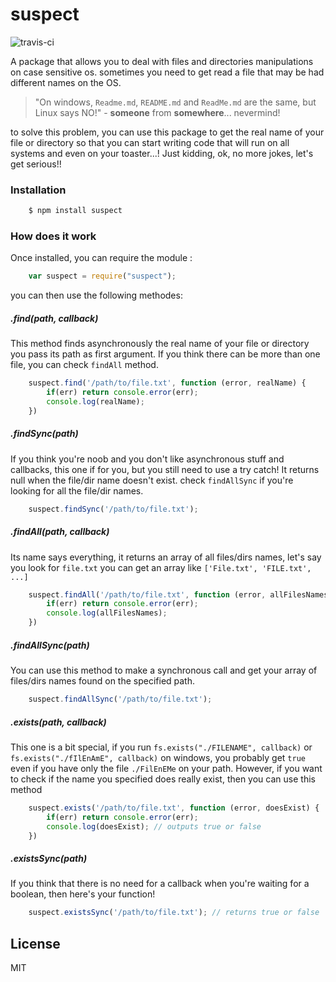 # suspect

![travis-ci](https://travis-ci.org/Javascipt/suspect.svg)

A package that allows you to deal with files and directories manipulations on case sensitive os. sometimes you need to get read a file that may be had different names on the OS. 

>"On windows, `Readme.md`, `README.md` and `ReadMe.md` are the same, but Linux says NO!" - **someone** from **somewhere**... nevermind!

to solve this problem, you can use this package to get the real name of your file or directory so that you can start writing code that will run on all systems and even on your toaster...! Just kidding, ok, no more jokes, let's get serious!!

### Installation
```sh
    $ npm install suspect
```

### How does it work
Once installed, you can require the module :
```js
    var suspect = require("suspect");
```
you can then use the following methodes:

##### .find(path, callback)
This method finds asynchronously the real name of your file or directory you pass its path as first argument. If you think there can be more than one file, you can check `findAll` method.

```js
    suspect.find('/path/to/file.txt', function (error, realName) {
        if(err) return console.error(err);
        console.log(realName);
    })
```

##### .findSync(path)
If you think you're noob and you don't like asynchronous stuff and callbacks, this one if for you, but you still need to use a try catch! It returns null when the file/dir name doesn't exist. check `findAllSync` if you're looking for all the file/dir names.

```js
    suspect.findSync('/path/to/file.txt');
```

##### .findAll(path, callback)
Its name says everything, it returns an array of all files/dirs names, let's say you look for `file.txt` you can get an array like `['File.txt', 'FILE.txt', ...]`
```js
    suspect.findAll('/path/to/file.txt', function (error, allFilesNames) {
        if(err) return console.error(err);
        console.log(allFilesNames);
    })
```

##### .findAllSync(path)
You can use this method to make a synchronous call and get your array of files/dirs names found on the specified path.
```js
    suspect.findAllSync('/path/to/file.txt');
```


##### .exists(path, callback)
This one is a bit special, if you run `fs.exists("./FILENAME", callback)` or `fs.exists("./fIlEnAmE", callback)` on windows, you probably get `true` even if you have only the file `./FilEnEMe` on your path. However, if you want to check if the name you specified does really exist, then you can use this method
```js
    suspect.exists('/path/to/file.txt', function (error, doesExist) {
        if(err) return console.error(err);
        console.log(doesExist); // outputs true or false
    })
```

##### .existsSync(path)
If you think that there is no need for a callback when you're waiting for a boolean, then here's your function!
```js
    suspect.existsSync('/path/to/file.txt'); // returns true or false
```


## License
MIT